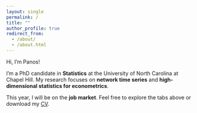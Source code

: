 ```yaml
---
layout: single
permalink: /
title: ""
author_profile: true
redirect_from: 
  - /about/
  - /about.html
---
```


Hi, I’m Panos!

I’m a PhD candidate in **Statistics** at the University of North Carolina at Chapel Hill. My research focuses on **network time series** and **high-dimensional statistics for econometrics**.

This year, I will be on the **job market**. Feel free to explore the tabs above or download my [CV](/assets/files/CV_Andreou.pdf).
